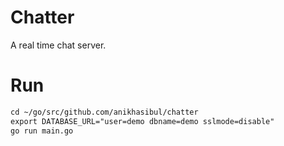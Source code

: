 # Chatter
A real time chat server.

# Run

```txt
cd ~/go/src/github.com/anikhasibul/chatter
export DATABASE_URL="user=demo dbname=demo sslmode=disable"
go run main.go
```
